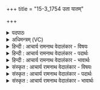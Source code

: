 +++
title = "15-3_1754 उता यातम्"

+++
<details><summary>पदपाठः</summary>

उत꣢। आ। या꣣तम्। संगवे꣢। स꣣म्। गवे꣢। प्रा꣣तः꣢। अ꣡ह्नः꣢꣯। अ। ह्नः꣣। मध्य꣡न्दि꣢ने। उ꣡दि꣢꣯ता। उत्। इ꣣ता। सू꣡र्य꣢꣯स्य। दि꣡वा꣢꣯। न꣡क्त꣢꣯म्। अ꣡व꣢꣯सा। श꣡न्त꣢꣯मेन। न। इ꣣दा꣡नी꣢म्। पी꣣तिः꣢। अ꣣श्वि꣡ना꣢। आ। त꣣तान। १७५४।
</details>

<details><summary>अधिमन्त्रम् (VC)</summary>

- अश्विनौ
- अत्रिर्भौमः
- त्रिष्टुप्
- धैवतः
</details>

<details><summary>हिन्दी : आचार्य रामनाथ वेदालंकार - विषयः</summary>

आगे फिर प्राणापान का विषय है।
</details>

<details><summary>हिन्दी : आचार्य रामनाथ वेदालंकार - पदार्थः</summary>

पदार्थान्वय -  हे (अश्विना) प्राणापानो ! तुम (अह्नः) दिन के (सङ्गवे) गोदोहनकाल में अर्थात् ब्राह्ममुहूर्त्त में, (प्रातः) प्रातःकाल में, (मध्यन्दिने) मध्याह्न में (उत) और (सूर्यस्य) सूर्य के (उदिता) अस्त होने के काल में, (दिवा) दिन में और (नक्तम्) रात्रि में (शन्तमेन) अतिशय सुखदायक (अवसा) रक्षा के साथ (आयाताम्) आओ। (इदानीम्) इस समय (पीतिः) मृत्यु (न आ ततान) अपना फन्दा न फैलाये,अर्थात् हमारा वध न करे ॥३॥
</details>

<details><summary>हिन्दी : आचार्य रामनाथ वेदालंकार - भावार्थः</summary>

भावार्थ -  विधिपूर्वक प्रातः-सायं किया गया प्राणायाम दिन-रात सब कालों में कष्ट और मृत्यु से प्राणायाम करनेवाले की रक्षा करता है ॥३॥ इस खण्ड में यज्ञाग्नि, परमात्मा, उपास्य-उपासक, उषा, आध्यात्मिक प्रभा, रात्रि-उषा, अपरा-परा-विद्या तथा प्राणापान के विषयों का वर्णन होने से इस खण्ड की पूर्व खण्ड के साथ सङ्गति है ॥ उन्नीसवें अध्याय में चतुर्थ खण्ड समाप्त ॥
</details>

<details><summary>संस्कृत : आचार्य रामनाथ वेदालंकार - विषयः</summary>

अथ पुनरपि प्राणापानयोर्विषयमाह।
</details>

<details><summary>संस्कृत : आचार्य रामनाथ वेदालंकार - पदार्थः</summary>

पदार्थान्वय -  हे (अश्विना) अश्विनौ प्राणापानौ ! युवाम् (अह्नः) दिवसस्य (सङ्गवे) संगच्छन्ते गावो यस्मिन् दोहनार्थं स संगवः रात्रेः परभागकालो ब्राह्ममुहूर्तं वा तस्मिन्, (प्रातः) प्रातःकाले, (मध्यन्दिने) मध्याह्ने (उत) अपि च (सूर्यस्य) आदित्यस्य (उदिता) उदितौ अस्तमनकाले, (दिवा) दिने, (नक्तम्) रात्रौ च (शन्तमेन) सुखयितृतमेन (अवसा) रक्षणेन (आयातम्) गमनागमने कुरुतम्। (इदानीम्) अधुना (पीतिः) मृत्युः।[पीयतिर्हिंसाकर्मा। निरु० ४।२५।] (न आ ततान) स्वपाशं न विस्तारयेत्,नास्मान् हन्यादिति भावः।[तनु विस्तारे,विध्यर्थे लिट्]॥३॥२
</details>

<details><summary>संस्कृत : आचार्य रामनाथ वेदालंकार - भावार्थः</summary>

भावार्थ -  विधिपूर्वकं प्रातः सायं च कृतः प्राणायामो दिवानिशं सर्वेष्वेव कालेषु कष्टान्मृत्योश्च प्राणायामिनं त्रायते ॥३॥ अस्मिन् खण्डे यज्ञाग्नेः परमात्मन उपास्योपासकयोरुषस- आध्यात्मिक्याः प्रभाया रात्र्युषसोरपरापराविद्ययोः प्राणापानयोश्च विषयाणां वर्णनादेतत्खण्डस्य पूर्वखण्डेन संगतिरस्ति ॥
</details>
